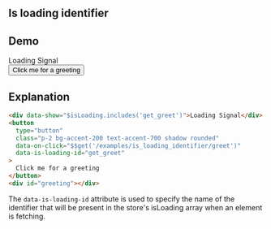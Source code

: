 ## Is loading identifier

## Demo

<div data-show="$isLoading.includes('get_greet')">Loading Signal</div>
<button type="button" class="p-2 bg-accent-200 text-accent-700 shadow rounded" data-on-click="$$get('/examples/is_loading_identifier/greet')" data-is-loading-id="get_greet">Click me for a greeting</button>
<div id="greeting"></div>

## Explanation

```html
<div data-show="$isLoading.includes('get_greet')">Loading Signal</div>
<button
  type="button"
  class="p-2 bg-accent-200 text-accent-700 shadow rounded"
  data-on-click="$$get('/examples/is_loading_identifier/greet')"
  data-is-loading-id="get_greet"
>
  Click me for a greeting
</button>
<div id="greeting"></div>
```

The `data-is-loading-id` attribute is used to specify the name of the identifier that will be present in the store's isLoading array when an element is fetching.
